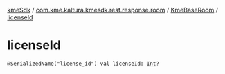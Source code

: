 [kmeSdk](../../index.md) / [com.kme.kaltura.kmesdk.rest.response.room](../index.md) / [KmeBaseRoom](index.md) / [licenseId](./license-id.md)

# licenseId

`@SerializedName("license_id") val licenseId: `[`Int`](https://kotlinlang.org/api/latest/jvm/stdlib/kotlin/-int/index.html)`?`